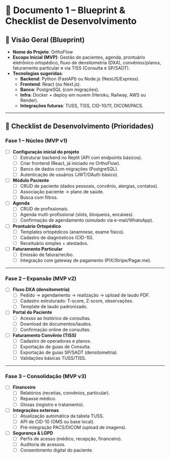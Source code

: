 # 📘 Documento 1 – Blueprint & Checklist de Desenvolvimento

## 🔹 Visão Geral (Blueprint)
- **Nome do Projeto**: OrthoFlow  
- **Escopo Inicial (MVP)**: Gestão de pacientes, agenda, prontuário eletrônico ortopédico, fluxo de densitometria (DXA), convênios/planos, faturamento particular e via TISS (Consulta e SP/SADT).  
- **Tecnologias sugeridas**:  
  - **Backend**: Python (FastAPI) ou Node.js (NestJS/Express).  
  - **Frontend**: React (ou Next.js).  
  - **Banco**: PostgreSQL (com migrações).  
  - **Infra**: Docker + deploy em nuvem (Heroku, Railway, AWS ou Render).  
  - **Integrações futuras**: TUSS, TISS, CID-10/11, DICOM/PACS.  

---

## 🔹 Checklist de Desenvolvimento (Prioridades)

### **Fase 1 – Núcleo (MVP v1)**
- [ ] **Configuração inicial do projeto**  
  - [ ] Estruturar backend no Replit (API com endpoints básicos).  
  - [ ] Criar frontend (React, já iniciado no OrthoFlow).  
  - [ ] Banco de dados com migrações (PostgreSQL).  
  - [ ] Autenticação de usuários (JWT/OAuth básico).  

- [ ] **Módulo Paciente**  
  - [ ] CRUD de paciente (dados pessoais, convênio, alergias, contatos).  
  - [ ] Associação paciente → plano de saúde.  
  - [ ] Busca com filtros.  

- [ ] **Agenda**  
  - [ ] CRUD de profissionais.  
  - [ ] Agenda multi-profissional (slots, bloqueios, encaixes).  
  - [ ] Confirmação de agendamento (simulado via e-mail/WhatsApp).  

- [ ] **Prontuário Ortopédico**  
  - [ ] Templates ortopédicos (anamnese, exame físico).  
  - [ ] Cadastro de diagnósticos (CID-10).  
  - [ ] Receituário simples + atestados.  

- [ ] **Faturamento Particular**  
  - [ ] Emissão de fatura/recibo.  
  - [ ] Integração com gateway de pagamento (PIX/Stripe/Pagar.me).  

---

### **Fase 2 – Expansão (MVP v2)**
- [ ] **Fluxo DXA (densitometria)**  
  - [ ] Pedido → agendamento → realização → upload de laudo PDF.  
  - [ ] Cadastro estruturado: T-score, Z-score, observações.  
  - [ ] Template de laudo padronizado.  

- [ ] **Portal do Paciente**  
  - [ ] Acesso ao histórico de consultas.  
  - [ ] Download de documentos/laudos.  
  - [ ] Confirmação online de consultas.  

- [ ] **Faturamento Convênio (TISS)**  
  - [ ] Cadastro de operadoras e planos.  
  - [ ] Exportação de guias de Consulta.  
  - [ ] Exportação de guias SP/SADT (densitometria).  
  - [ ] Validações básicas TUSS/TISS.  

---

### **Fase 3 – Consolidação (MVP v3)**
- [ ] **Financeiro**  
  - [ ] Relatórios (receitas, convênios, particular).  
  - [ ] Repasse médico.  
  - [ ] Glosas (registro e tratamento).  

- [ ] **Integrações externas**  
  - [ ] Atualização automática da tabela TUSS.  
  - [ ] API de CID-10 (OMS ou base local).  
  - [ ] Pré-integração PACS/DICOM (upload de imagens).  

- [ ] **Segurança & LGPD**  
  - [ ] Perfis de acesso (médico, recepção, financeiro).  
  - [ ] Auditoria de acessos.  
  - [ ] Consentimento digital do paciente.  
